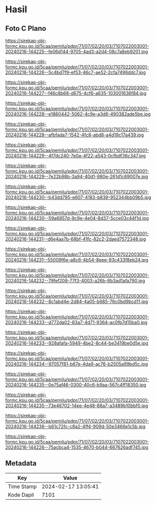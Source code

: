 # Hasil

## Foto C Plano

https://sirekap-obj-formc.kpu.go.id/5caa/pemilu/pdpr/71/07/02/20/03/7107022003001-20240216-144225--fe06d144-9705-4ad3-a2d4-08c7a8eb9201.jpg

https://sirekap-obj-formc.kpu.go.id/5caa/pemilu/pdpr/71/07/02/20/03/7107022003001-20240216-144226--5c4bd7f9-ef53-46c7-ae52-2cfa7496ddc7.jpg

https://sirekap-obj-formc.kpu.go.id/5caa/pemilu/pdpr/71/07/02/20/03/7107022003001-20240216-144227--f46c8b68-d675-4cf6-a635-103001636f84.jpg

https://sirekap-obj-formc.kpu.go.id/5caa/pemilu/pdpr/71/07/02/20/03/7107022003001-20240216-144228--e1860442-5062-4c9e-a3d6-490382ade5be.jpg

https://sirekap-obj-formc.kpu.go.id/5caa/pemilu/pdpr/71/07/02/20/03/7107022003001-20240216-144228--afbfada7-1542-4fc8-abd8-a4d19c17a439.jpg

https://sirekap-obj-formc.kpu.go.id/5caa/pemilu/pdpr/71/07/02/20/03/7107022003001-20240216-144229--4f7dc240-7e0a-4f22-a543-0cfbdf36c347.jpg

https://sirekap-obj-formc.kpu.go.id/5caa/pemilu/pdpr/71/07/02/20/03/7107022003001-20240216-144229--7e22b98b-3a94-40d1-980e-261d1c69007e.jpg

https://sirekap-obj-formc.kpu.go.id/5caa/pemilu/pdpr/71/07/02/20/03/7107022003001-20240216-144230--b43dd795-e607-4183-b839-952344bb09b5.jpg

https://sirekap-obj-formc.kpu.go.id/5caa/pemilu/pdpr/71/07/02/20/03/7107022003001-20240216-144230--59a6857d-9c9e-4e04-8d37-5cce03c44f1d.jpg

https://sirekap-obj-formc.kpu.go.id/5caa/pemilu/pdpr/71/07/02/20/03/7107022003001-20240216-144231--d6e4aa7b-68bf-41fc-82c2-2daed7572348.jpg

https://sirekap-obj-formc.kpu.go.id/5caa/pemilu/pdpr/71/07/02/20/03/7107022003001-20240216-144231--55009f6e-a8c6-4b54-8eee-93c433f8eb24.jpg

https://sirekap-obj-formc.kpu.go.id/5caa/pemilu/pdpr/71/07/02/20/03/7107022003001-20240216-144232--79fef208-77f3-4003-a26b-6b3ad1afa790.jpg

https://sirekap-obj-formc.kpu.go.id/5caa/pemilu/pdpr/71/07/02/20/03/7107022003001-20240216-144232--8c1abd4e-2d84-4a05-b685-76c0bd9bcd11.jpg

https://sirekap-obj-formc.kpu.go.id/5caa/pemilu/pdpr/71/07/02/20/03/7107022003001-20240216-144233--d772da02-83a7-4d71-9364-ac0fb7d15ba0.jpg

https://sirekap-obj-formc.kpu.go.id/5caa/pemilu/pdpr/71/07/02/20/03/7107022003001-20240216-144233--928afafa-5949-4be2-8c44-be3419be0d5e.jpg

https://sirekap-obj-formc.kpu.go.id/5caa/pemilu/pdpr/71/07/02/20/03/7107022003001-20240216-144234--97057f81-b67e-4da9-ac76-b2505a99bd5c.jpg

https://sirekap-obj-formc.kpu.go.id/5caa/pemilu/pdpr/71/07/02/20/03/7107022003001-20240216-144235--0e75af46-0300-40c6-b9aa-567c4ff18350.jpg

https://sirekap-obj-formc.kpu.go.id/5caa/pemilu/pdpr/71/07/02/20/03/7107022003001-20240216-144235--73e46702-14ee-4e48-88a7-a3489b10bbf0.jpg

https://sirekap-obj-formc.kpu.go.id/5caa/pemilu/pdpr/71/07/02/20/03/7107022003001-20240216-144236--b61c72fc-c8a2-4ff4-909d-50e3466e1c5b.jpg

https://sirekap-obj-formc.kpu.go.id/5caa/pemilu/pdpr/71/07/02/20/03/7107022003001-20240216-144226--75acbca4-1535-4670-b044-667626adf745.jpg


## Metadata

| Key        | Value               |
| ---------- | ------------------- |
| Time Stamp | 2024-02-17 13:05:41 |
| Kode Dapil | 7101                |



